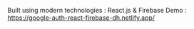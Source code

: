 Built using modern technologies : React.js & Firebase
Demo : https://google-auth-react-firebase-dh.netlify.app/
